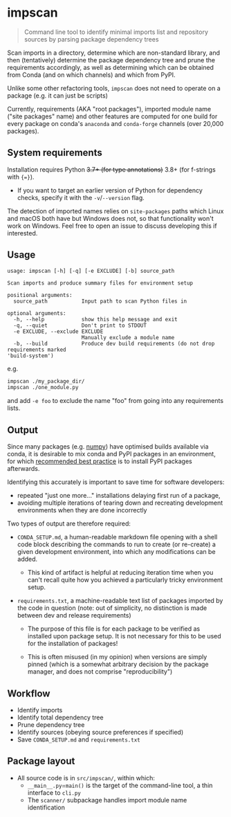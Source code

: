 # impscan

> Command line tool to identify minimal imports list and
> repository sources by parsing package dependency trees

Scan imports in a directory, determine which are non-standard library,
and then (tentatively) determine the package dependency tree and
prune the requirements accordingly, as well as determining which
can be obtained from Conda (and on which channels) and which from PyPI.

Unlike some other refactoring tools, `impscan` does not
need to operate on a package (e.g. it can just be scripts)

Currently, requirements (AKA "root packages"), imported module name
("site packages" name) and other features are computed for one build
for every package on conda's `anaconda` and `conda-forge` channels
(over 20,000 packages).

## System requirements

Installation requires Python <strike>3.7+ (for type annotations)</strike>
3.8+ (for f-strings with `{=}`).

- If you want to target an earlier version of Python for dependency checks,
  specify it with the `-v`/`--version` flag.

The detection of imported names relies on `site-packages` paths which
Linux and macOS both have but Windows does not, so that functionality
won't work on Windows. Feel free to open an issue to discuss developing this
if interested.

## Usage

```
usage: impscan [-h] [-q] [-e EXCLUDE] [-b] source_path

Scan imports and produce summary files for environment setup

positional arguments:
  source_path           Input path to scan Python files in

optional arguments:
  -h, --help            show this help message and exit
  -q, --quiet           Don't print to STDOUT
  -e EXCLUDE, --exclude EXCLUDE
                        Manually exclude a module name
  -b, --build           Produce dev build requirements (do not drop requirements marked
'build-system')
```

e.g.

```sh
impscan ./my_package_dir/
impscan ./one_module.py
```

and add `-e foo` to exclude the name "foo" from going into any requirements lists. 

## Output

Since many packages (e.g. [numpy](https://docs.anaconda.com/mkl-optimizations/index.html))
have optimised builds available via conda, it is desirable to
mix conda and PyPI packages in an environment, for which
[recommended best practice](https://www.anaconda.com/blog/using-pip-in-a-conda-environment)
is to install PyPI packages afterwards.

Identifying this accurately is important to save time for software developers:

- repeated "just one more..." installations delaying first run of a package,
- avoiding multiple iterations of tearing down and recreating development environments
  when they are done incorrectly

Two types of output are therefore required:

- `CONDA_SETUP.md`, a human-readable markdown file opening with a shell code block
  describing the commands to run to create (or re-create) a given development environment,
  into which any modifications can be added.

  - This kind of artifact is helpful at reducing iteration time when you can't recall
    quite how you achieved a particularly tricky environment setup.

- `requirements.txt`, a machine-readable text list of packages imported by the code in question
  (note: out of simplicity, no distinction is made between dev and release requirements)

  - The purpose of this file is for each package to be verified as installed upon package setup.
    It is not necessary for this to be used for the installation of packages!

  - This is often misused (in my opinion) when versions are simply pinned (which is
    a somewhat arbitrary decision by the package manager, and does not comprise "reproducibility")

## Workflow

- Identify imports
- Identify total dependency tree
- Prune dependency tree
- Identify sources (obeying source preferences if specified)
- Save `CONDA_SETUP.md` and `requirements.txt`

## Package layout

- All source code is in `src/impscan/`, within which:
  - `__main__.py⠶main()` is the target of the command-line tool, a thin interface to `cli.py`
  - The `scanner/` subpackage handles import module name identification
